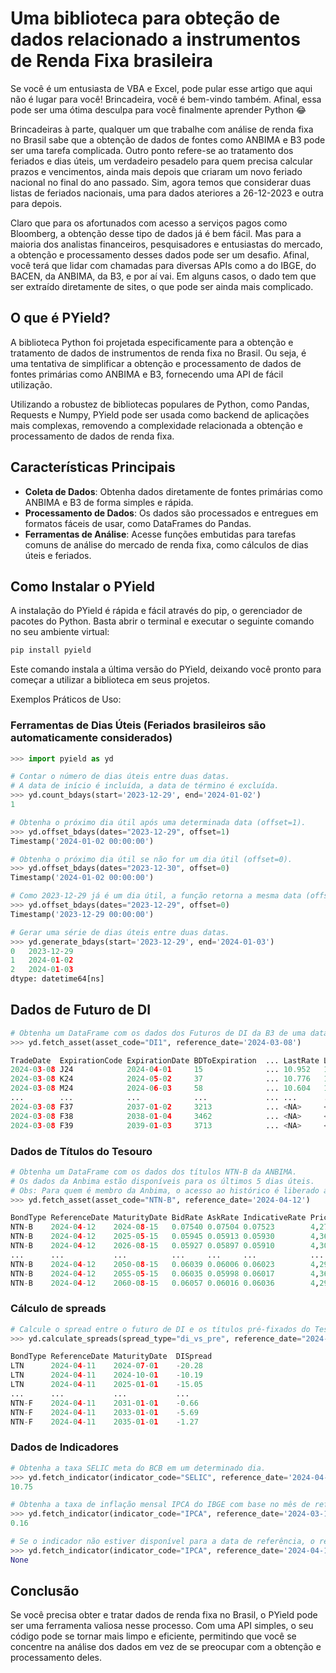 # Uma biblioteca para obteção de dados relacionado a instrumentos de Renda Fixa brasileira

Se você é um entusiasta de VBA e Excel, pode pular esse artigo que aqui não é lugar para você! Brincadeira, você é bem-vindo também. Afinal, essa pode ser uma ótima desculpa para você finalmente aprender Python 😂

Brincadeiras à parte, qualquer um que trabalhe com análise de renda fixa no Brasil sabe que a obtenção de dados de fontes como ANBIMA e B3 pode ser uma tarefa complicada. Outro ponto refere-se ao tratamento dos feriados e dias úteis, um verdadeiro pesadelo para quem precisa calcular prazos e vencimentos, ainda mais depois que criaram um novo feriado nacional no final do ano passado. Sim, agora temos que considerar duas listas de feriados nacionais, uma para dados ateriores a 26-12-2023 e outra para depois.

Claro que para os afortunados com acesso a serviços pagos como Bloomberg, a obtenção desse tipo de dados já é bem fácil. Mas para a maioria dos analistas financeiros, pesquisadores e entusiastas do mercado, a obtenção e processamento desses dados pode ser um desafio. Afinal, você terá que lidar com chamadas para diversas APIs como a do IBGE, do BACEN, da ANBIMA, da B3, e por aí vai. Em alguns casos, o dado tem que ser extraído diretamente de sites, o que pode ser ainda mais complicado.

## O que é PYield?

A biblioteca Python foi projetada especificamente para a obtenção e tratamento de dados de instrumentos de renda fixa no Brasil. Ou seja, é uma tentativa de  simplificar a obtenção e processamento de dados de fontes primárias como ANBIMA e B3, fornecendo uma API de fácil utilização.

Utilizando a robustez de bibliotecas populares de Python, como Pandas, Requests e Numpy, PYield pode ser usada como backend de aplicações mais complexas, removendo a complexidade relacionada a obtenção e processamento de dados de renda fixa.

## Características Principais

- **Coleta de Dados**: Obtenha dados diretamente de fontes primárias como ANBIMA e B3 de forma simples e rápida.
- **Processamento de Dados**: Os dados são processados e entregues em formatos fáceis de usar, como DataFrames do Pandas.
- **Ferramentas de Análise**: Acesse funções embutidas para tarefas comuns de análise do mercado de renda fixa, como cálculos de dias úteis e feriados.

## Como Instalar o PYield

A instalação do PYield é rápida e fácil através do pip, o gerenciador de pacotes do Python. Basta abrir o terminal e executar o seguinte comando no seu ambiente virtual:

```sh
pip install pyield
```
Este comando instala a última versão do PYield, deixando você pronto para começar a utilizar a biblioteca em seus projetos.

Exemplos Práticos de Uso:

### Ferramentas de Dias Úteis (Feriados brasileiros são automaticamente considerados)
```python
>>> import pyield as yd

# Contar o número de dias úteis entre duas datas.
# A data de início é incluída, a data de término é excluída.
>>> yd.count_bdays(start='2023-12-29', end='2024-01-02')
1

# Obtenha o próximo dia útil após uma determinada data (offset=1).
>>> yd.offset_bdays(dates="2023-12-29", offset=1)
Timestamp('2024-01-02 00:00:00')

# Obtenha o próximo dia útil se não for um dia útil (offset=0).
>>> yd.offset_bdays(dates="2023-12-30", offset=0)
Timestamp('2024-01-02 00:00:00')

# Como 2023-12-29 já é um dia útil, a função retorna a mesma data (offset=0).
>>> yd.offset_bdays(dates="2023-12-29", offset=0)
Timestamp('2023-12-29 00:00:00')

# Gerar uma série de dias úteis entre duas datas.
>>> yd.generate_bdays(start='2023-12-29', end='2024-01-03')
0   2023-12-29
1   2024-01-02
2   2024-01-03
dtype: datetime64[ns]
```

## Dados de Futuro de DI
```python
# Obtenha um DataFrame com os dados dos Futuros de DI da B3 de uma data específica.
>>> yd.fetch_asset(asset_code="DI1", reference_date='2024-03-08')

TradeDate  ExpirationCode ExpirationDate BDToExpiration  ... LastRate LastAskRate LastBidRate SettlementRate
2024-03-08 J24            2024-04-01     15              ... 10.952   10.952      10.956      10.956
2024-03-08 K24            2024-05-02     37              ... 10.776   10.774      10.780      10.777
2024-03-08 M24            2024-06-03     58              ... 10.604   10.602      10.604      10.608
...        ...            ...            ...             ... ...      ...         ...         ...
2024-03-08 F37            2037-01-02     3213            ... <NA>     <NA>        <NA>        10.859
2024-03-08 F38            2038-01-04     3462            ... <NA>     <NA>        <NA>        10.859
2024-03-08 F39            2039-01-03     3713            ... <NA>     <NA>        <NA>        10.85
```

### Dados de Títulos do Tesouro
```python
# Obtenha um DataFrame com os dados dos títulos NTN-B da ANBIMA.
# Os dados da Anbima estão disponíveis para os últimos 5 dias úteis.
# Obs: Para quem é membro da Anbima, o acesso ao histórico é liberado automaticamente pela biblioteca.
>>> yd.fetch_asset(asset_code="NTN-B", reference_date='2024-04-12')

BondType ReferenceDate MaturityDate BidRate AskRate IndicativeRate Price
NTN-B    2024-04-12    2024-08-15   0.07540 0.07504 0.07523        4,271.43565
NTN-B    2024-04-12    2025-05-15   0.05945 0.05913 0.05930        4,361.34391
NTN-B    2024-04-12    2026-08-15   0.05927 0.05897 0.05910        4,301.40082
...      ...           ...          ...     ...     ...            ...
NTN-B    2024-04-12    2050-08-15   0.06039 0.06006 0.06023        4,299.28233
NTN-B    2024-04-12    2055-05-15   0.06035 0.05998 0.06017        4,367.13360
NTN-B    2024-04-12    2060-08-15   0.06057 0.06016 0.06036        4,292.26323
```

### Cálculo de spreads
```python
# Calcule o spread entre o futuro de DI e os títulos pré-fixados do Tesouro.
>>> yd.calculate_spreads(spread_type="di_vs_pre", reference_date="2024-4-11")

BondType ReferenceDate MaturityDate  DISpread
LTN      2024-04-11    2024-07-01    -20.28
LTN      2024-04-11    2024-10-01    -10.19
LTN      2024-04-11    2025-01-01    -15.05
...      ...           ...           ...
NTN-F    2024-04-11    2031-01-01    -0.66
NTN-F    2024-04-11    2033-01-01    -5.69
NTN-F    2024-04-11    2035-01-01    -1.27
```

### Dados de Indicadores
```python
# Obtenha a taxa SELIC meta do BCB em um determinado dia.
>>> yd.fetch_indicator(indicator_code="SELIC", reference_date='2024-04-12')
10.75

# Obtenha a taxa de inflação mensal IPCA do IBGE com base no mês de referência da data.
>>> yd.fetch_indicator(indicator_code="IPCA", reference_date='2024-03-18')
0.16

# Se o indicador não estiver disponível para a data de referência, o retorno será nulo (None).
>>> yd.fetch_indicator(indicator_code="IPCA", reference_date='2024-04-10')
None
```

## Conclusão

Se você precisa obter e tratar dados de renda fixa no Brasil, o PYield pode ser uma ferramenta valiosa nesse processo. Com uma API simples, o seu código pode se tornar mais limpo e eficiente, permitindo que você se concentre na análise dos dados em vez de se preocupar com a obtenção e processamento deles.